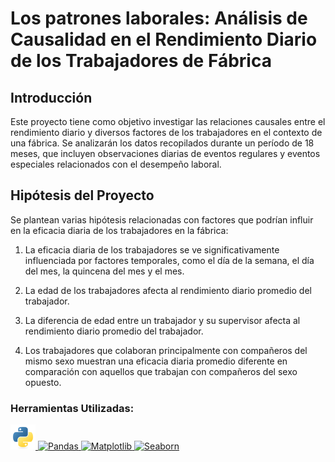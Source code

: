 # Los patrones laborales: Análisis de Causalidad en el Rendimiento Diario de los Trabajadores de Fábrica

## Introducción

Este proyecto tiene como objetivo investigar las relaciones causales entre el rendimiento diario y diversos factores de los trabajadores en el contexto de una fábrica. Se analizarán los datos recopilados durante un período de 18 meses, que incluyen observaciones diarias de eventos regulares y eventos especiales relacionados con el desempeño laboral.

## Hipótesis del Proyecto

Se plantean varias hipótesis relacionadas con factores que podrían influir en la eficacia diaria de los trabajadores en la fábrica:

1. La eficacia diaria de los trabajadores se ve significativamente influenciada por factores temporales, como el día de la semana, el día del mes, la quincena del mes y el mes.

2. La edad de los trabajadores afecta al rendimiento diario promedio del trabajador.

3. La diferencia de edad entre un trabajador y su supervisor afecta al rendimiento diario promedio del trabajador.

4. Los trabajadores que colaboran principalmente con compañeros del mismo sexo muestran una eficacia diaria promedio diferente en comparación con aquellos que trabajan con compañeros del sexo opuesto.

<h3 align="left">Herramientas Utilizadas:</h3>
<p align="left">
  <a href="https://www.python.org" target="_blank" rel="noreferrer"> 
    <img src="https://raw.githubusercontent.com/devicons/devicon/master/icons/python/python-original.svg" alt="Python" width="40" height="40"/>
  </a>
  <a href="https://pandas.pydata.org/" target="_blank" rel="noreferrer"> 
    <img src="https://upload.wikimedia.org/wikipedia/commons/thumb/e/ed/Pandas_logo.svg/240px-Pandas_logo.svg.png" alt="Pandas" width="40" height="40"/>
  </a>
  <a href="https://matplotlib.org/" target="_blank" rel="noreferrer"> 
    <img src="https://upload.wikimedia.org/wikipedia/commons/thumb/0/01/Created_with_Matplotlib-logo.svg/240px-Created_with_Matplotlib-logo.svg.png" alt="Matplotlib" width="40" height="40"/>
  </a>
  <a href="https://seaborn.pydata.org/" target="_blank" rel="noreferrer"> 
    <img src="https://seaborn.pydata.org/_static/logo-wide-lightbg.svg" alt="Seaborn" width="140" height="40"/>
  </a>
</p>

